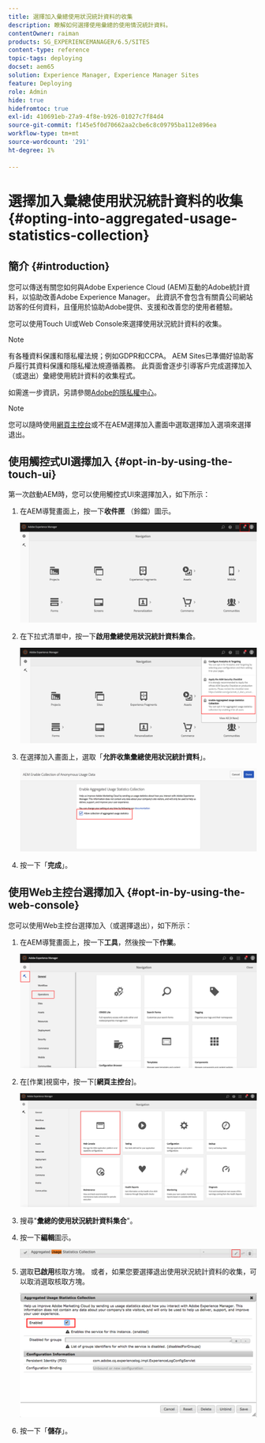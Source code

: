 ```yaml
---
title: 選擇加入彙總使用狀況統計資料的收集
description: 瞭解如何選擇使用彙總的使用情況統計資料。
contentOwner: raiman
products: SG_EXPERIENCEMANAGER/6.5/SITES
content-type: reference
topic-tags: deploying
docset: aem65
solution: Experience Manager, Experience Manager Sites
feature: Deploying
role: Admin
hide: true
hidefromtoc: true
exl-id: 410691eb-27a9-4f8e-b926-01027c7f84d4
source-git-commit: f145e5f0d70662aa2cbe6c8c09795ba112e896ea
workflow-type: tm+mt
source-wordcount: '291'
ht-degree: 1%

---
```


# 選擇加入彙總使用狀況統計資料的收集{#opting-into-aggregated-usage-statistics-collection}

## 簡介 {#introduction}

您可以傳送有關您如何與Adobe Experience Cloud (AEM)互動的Adobe統計資料，以協助改善Adobe Experience Manager。 此資訊不會包含有關貴公司網站訪客的任何資料，且僅用於協助Adobe提供、支援和改善您的使用者體驗。

您可以使用Touch UI或Web Console來選擇使用狀況統計資料的收集。

>[!NOTE]
>
>有各種資料保護和隱私權法規；例如GDPR和CCPA。 AEM Sites已準備好協助客戶履行其資料保護和隱私權法規遵循義務。 此頁面會逐步引導客戶完成選擇加入（或退出）彙總使用統計資料的收集程式。
>
>如需進一步資訊，另請參閱[Adobe的隱私權中心](https://www.adobe.com/tw/privacy.html)。

>[!NOTE]
>
>您可以隨時使用[網頁主控台](/help/sites-deploying/opt-in-aggregated-usage-statistics.md#opt-in-by-using-the-web-console)或不在AEM選擇加入畫面中選取選擇加入選項來選擇退出。

## 使用觸控式UI選擇加入 {#opt-in-by-using-the-touch-ui}

第一次啟動AEM時，您可以使用觸控式UI來選擇加入，如下所示：

1. 在AEM導覽畫面上，按一下&#x200B;**收件匣** （鈴鐺）圖示。

   ![usage_statisticsnavigationscreen](assets/usage_statisticsnavigationscreen.png)

1. 在下拉式清單中，按一下&#x200B;**啟用彙總使用狀況統計資料集合**。

   ![usage_statisticsnavigationscreen2](assets/usage_statisticsnavigationscreen2.png)

1. 在選擇加入畫面上，選取「**允許收集彙總使用狀況統計資料**」。

   ![usage_statisticsopt-inscreen](assets/usage_statisticsopt-inscreen.png)

1. 按一下「**完成**」。

## 使用Web主控台選擇加入 {#opt-in-by-using-the-web-console}

您可以使用Web主控台選擇加入（或選擇退出），如下所示：

1. 在AEM導覽畫面上，按一下&#x200B;**工具**，然後按一下&#x200B;**作業**。

   ![usage_statisticssopssdashboard](assets/usage_statisticsopsdashboard.png)

1. 在[作業]視窗中，按一下[**網頁主控台**]。

   ![usage_statisticswebconsole](assets/usage_statisticswebconsole.png)

1. 搜尋&quot;**彙總的使用狀況統計資料集合**&quot;。
1. 按一下&#x200B;**編輯**&#x200B;圖示。

   ![usage_statisticscollectionedit](assets/usage_statisticscollectionedit.png)

1. 選取&#x200B;**已啟用**&#x200B;核取方塊。 或者，如果您要選擇退出使用狀況統計資料的收集，可以取消選取核取方塊。

   ![usage_statisticsselect](assets/usage_statisticsselect.png)

1. 按一下「**儲存**」。
